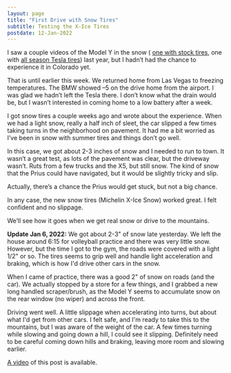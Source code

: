 ```yaml
---
layout: page
title: "First Drive with Snow Tires"
subtitle: Testing the X-Ice Tires
postdate: 12-Jan-2022
---
```


I saw a couple videos of the Model Y in the snow ( [one with stock tires](https://www.youtube.com/watch?v=xHpMZea6GLs), one with [all season Tesla tires](https://www.youtube.com/watch?v=OL-6m3v3i-o&amp;t=1s)) last year, but I hadn’t had the chance to experience it in Colorado yet.

That is until earlier this week. We returned home from Las Vegas to freezing temperatures. The BMW showed –5 on the drive home from the airport. I was glad we hadn’t left the Tesla there. I don’t know what the drain would be, but I wasn’t interested in coming home to a low battery after a week.

I got snow tires a couple weeks ago</a> and wrote about the experience. When we had a light snow, really a half inch of sleet, the car slipped a few times taking turns in the neighborhood on pavement. It had me a bit worried as I’ve been in snow with summer tires and things don’t go well.

In this case, we got about 2-3 inches of snow and I needed to run to town. It wasn’t a great test, as lots of the pavement was clear, but the driveway wasn’t. Ruts from a few trucks and the X5, but still snow. The kind of snow that the Prius could have navigated, but it would be slightly tricky and slip.

Actually, there’s a chance the Prius would get stuck, but not a big chance.

In any case, the new snow tires (Michelin X-Ice Snow) worked great. I felt confident and no slippage.

We’ll see how it goes when we get real snow or drive to the mountains.

**Update Jan 6, 2022:** We got about 2-3" of snow late yesterday. We left the house around 6:15 for volleyball practice and there was very little snow. However, but the time I got to the gym, the roads were covered with a light 1/2" or so. The tires seems to grip well and handle light acceleration and braking, which is how I'd drive other cars in the snow.

When I came of practice, there was a good 2" of snow on roads (and the car). We actually stopped by a store for a few things, and I grabbed a new long handled scraper/brush, as the Model Y seems to accumulate snow on the rear window (no wiper) and across the front.

Driving went well. A little slippage when accelerating into turns, but about what I'd get from other cars. I felt safe, and I'm ready to take this to the mountains, but I was aware of the weight of the car. A few times turning while slowing and going down a hill, I could see it slipping. Definitely need to be careful coming down hills and braking, leaving more room and slowing earlier.

<a href="https://youtu.be/xX3rA9Z7kLw">A video</a> of this post is available.
